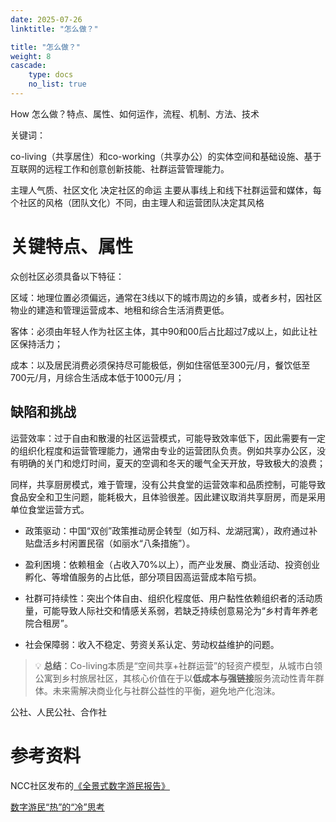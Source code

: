 ```yaml
---
date: 2025-07-26
linktitle: "怎么做？"

title: "怎么做？"
weight: 8
cascade:
    type: docs
    no_list: true
---
```


How 怎么做？特点、属性、如何运作，流程、机制、方法、技术  

关键词：


co-living（共享居住）和co-working（共享办公）的实体空间和基础设施、基于互联网的远程工作和创意创新技能、社群运营管理能力。


主理人气质、社区文化
决定社区的命运
主要从事线上和线下社群运营和媒体，每个社区的风格（团队文化）不同，由主理人和运营团队决定其风格


# 关键特点、属性

众创社区必须具备以下特征：

区域：地理位置必须偏远，通常在3线以下的城市周边的乡镇，或者乡村，因社区物业的建造和管理运营成本、地租和综合生活消费更低。

客体：必须由年轻人作为社区主体，其中90和00后占比超过7成以上，如此让社区保持活力；

成本：以及居民消费必须保持尽可能极低，例如住宿低至300元/月，餐饮低至700元/月，月综合生活成本低于1000元/月；



## 缺陷和挑战


运营效率：过于自由和散漫的社区运营模式，可能导致效率低下，因此需要有一定的组织化程度和运营管理能力，通常由专业的运营团队负责。例如共享办公区，没有明确的关门和熄灯时间，夏天的空调和冬天的暖气全天开放，导致极大的浪费；

同样，共享厨房模式，难于管理，没有公共食堂的运营效率和品质控制，可能导致食品安全和卫生问题，能耗极大，且体验很差。因此建议取消共享厨房，而是采用单位食堂运营方式。


- 政策驱动：中国“双创”政策推动房企转型（如万科、龙湖冠寓），政府通过补贴盘活乡村闲置民宿（如丽水“八条措施”）。 

- 盈利困境：依赖租金（占收入70%以上），而产业发展、商业活动、投资创业孵化、等增值服务的占比低，部分项目因高运营成本陷亏损。  

- 社群可持续性：突出个体自由、组织化程度低、用户黏性依赖组织者的活动质量，可能导致人际社交和情感关系弱，若缺乏持续创意易沦为“乡村青年养老院合租房”。  

- 社会保障弱：收入不稳定、劳资关系认定、劳动权益维护的问题。

> 💡 **总结**：Co-living本质是“空间共享+社群运营”的轻资产模型，从城市白领公寓到乡村旅居社区，其核心价值在于以**低成本与强链接**服务流动性青年群体。未来需解决商业化与社群公益性的平衡，避免地产化泡沫。


公社、人民公社、合作社


# 参考资料

NCC社区发布的[《全景式数字游民报告》](https://mp.weixin.qq.com/s/9NshZYNGOwpeqdwuH_3QXA)

[数字游民“热”的“冷”思考](http://paper.people.com.cn/rmlt/html/2024-04/01/content_26070736.htm)
